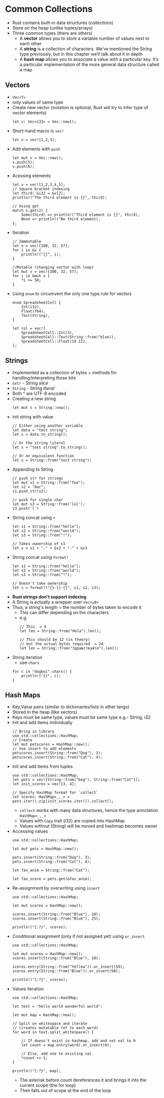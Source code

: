 # Common Collections
* Rust contains built-in data structures (_collections_)
* Store on the heap (unlike tuples/arrays)
* Three common types (there are others)
    * A **vector** allows you to store a variable number of values next to each other
    * A **string** is a collection of characters. We’ve mentioned the String type previously, but in this chapter we’ll talk about it in depth
    * A **hash map** allows you to associate a value with a particular key. It’s a particular implementation of the more general data structure called a map

## Vectors
* `Vec<T>`
* only values of same type
* Create new vector (notation is optional, Rust will try to infer type of vector elements)
    ```
    let v: Vec<i32> = Vec::new();
    ```
* Short-hand macro is `vec!`
    ```
    let v = vec![1,2,3];
    ```
* Add elements with `push`
    ```
    let mut v = Vec::new();
    v.push(5);
    v.push(6);
    ```
* Acessing elements
    ```
    let v = vec![1,2,3,4,5];
    // Square bracket indexing
    let third: &i32 = &v[2];
    println!("The third element is {}", third);

    // Using get
    match v.get(2) {
        Some(third) => println!("Third element is {}", third),
        None => println!("No third element),
    };
    ```
* Iteration
    ```
    // Immmutable
    let v = vec![100, 32, 57];
    for i in &v {
        println!("{}", i);
    }

    //Mutable (changing vector with loop)
    let mut v = vec![100, 32, 57];
    for i in &mut v {
        *i += 50;
    }
    ```
* Using `enum` to circumvent the only one type rule for vectors
    ```
    enum SpreadsheetCell {
        Int(i32),
        Float(f64),
        Text(String),
    }

    let rol = vec![
        SpreadsheetCell::Int(3),
        SpreadsheetCell::Text(String::from("blue)),
        SpreadsheetCell::Float(10.12),
    ];
    ```
## Strings
* Implemented as a collection of bytes + methods for handling/interpreting those bits
* `&str` - String _slice_
* `String` - String _literal_
* Both ^ are UTF-8 encoded
* Creating a new string
    ```
    let mut s = String::new();
    ```
* Init string with value
    ```
    // Either using another variable
    let data = "test string";
    let s = data.to_string();

    // Or the string literal
    let s = "test string".to_string();

    // Or an equivalent function
    let s = String::from("test string");
    ```
* Appending to String
    ```
    // push_str for strings
    let mut s1 = String::from("foo");
    let s2 = "bar";
    s1.push_str(s2);

    // push for single char
    let mut s3 = String::from('lol');
    s3.push('l')
    ```
* String concat using `+`
    ```
    let s1 = String::from("hello");
    let s2 = String::from("world");
    let s3 = String::from("!");

    // Takes ownership of s1
    let s = s1 + "-" + &s2 + "-" + &s3
    ```
* String concat using `format!`
    ```
    let s1 = String::from("hello");
    let s2 = String::from("world");
    let s3 = String::from("!");

    // Doesn't take ownership
    let s = format!("{}-{}-{}", s1, s2, s3);
    ```
* **Rust strings don't support indexing**
* A String is actually a wrapper over `Vec<u8>`
* Thus, a string's length = the number of bytes taken to encode it
    * This can differ depending on the characters
    * e.g. 
        ```
        // This  = 4
        let len = String::from("Hola").len();

        // This should be 12 (in theory)
        // but the actual bytes required  = 24
        let len = String::from("Здравствуйте").len();
        ```
* String iteration
    * use `chars`
    ```
    for c in "dogboi".chars() {
        println!("{}", c);
    }
    ```

## Hash Maps
* Key,Value pairs (similar to dictionaries/lists in other langs)
* Stored in the heap (like vectors)
* Keys must be same type, values must be same type e.g.- String, i32
* Init and add items individually
    ```
    // Bring in library
    use std::collections::HashMap;
    // Create 
    let mut petscores = HashMap::new();
    // Use insert to add elements
    petscores.insert(String::from("Dog"), 3);
    petscores.insert(String::from("Cat"), 4);

    ```
* Init and add items from tuples
    ```
    use std::collections::HashMap;
    let pets = vec![String::from("Dog"), String::from("Cat")];
    let init_scores = vec![3, 4];

    // Specify HashMap format for `collect`
    let scores: HashMap<_,_> = pets.iter().zip(init_scores.iter()).collect();
    ```
    * `collect` works with many data structures, hence the type annotation `HashMap<_,_>`
    * Values with `Copy` trait (i32) are copied into HashMap
    * Values without (String) will be moved and hashmap becomes owner
* Accessing values
    ```
    use std::collections::HashMap;

    let mut pets = HashMap::new();

    pets.insert(String::from("Dog"), 3);
    pets.insert(String::from("Cat"), 4);

    let fav_anim = String::from("Cat");

    let fav_score = pets.get(&fav_anim);
    ```
* Re-assignment by overwriting using `insert`
    ```
    use std::collections::HashMap;

    let mut scores = HashMap::new();

    scores.insert(String::from("Blue"), 10);
    scores.insert(String::from("Blue"), 25);

    println!("{:?}", scores);
    ```
* Conditional assignment (only if not assigned yet) using `or_insert`
    ```
    use std::collections::HashMap;

    let mut scores = HashMap::new();
    scores.insert(String::from("Blue"), 10);

    scores.entry(String::from("Yellow")).or_insert(50);
    scores.entry(String::from("Blue")).or_insert(50);

    println!("{:?}", scores);
    ```
* Values iteration
    ```
    use std::collections::HashMap;

    let text = "hello world wonderful world";

    let mut map = HashMap::new();

    // Split on whitespace and iterate
    // (creates mutatable ref to each word)
    for word in text.split_whitespace() {

        // If doesn't exist in hashmap, add and set val to 0
        let count = map.entry(word).or_insert(0);

        // Else, add one to existing val
        *count += 1;
    }

    println!("{:?}", map);
    ```
    * The asterisk before count dereferences it and brings it into the current scope (the for loop)
    * Then falls out of scope at the end of the loop